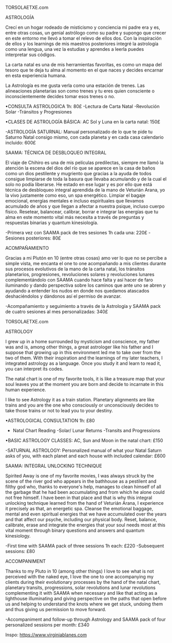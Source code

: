 TORSOLAETXE.com

ASTROLOGÍA

Crecí en un hogar rodeado de misticismo y conciencia mi padre era y es, entre otras cosas, un genial astrólogo como su padre y supongo que crecer en este entorno me llevó a tomar el relevo de ellos dos. Con la inspiración de ellos y los learnings de mis maestros posteriores integré la astrología como una lengua, una vez la estudias y aprendes a leerla puedes interpretar sus códigos.

La carta natal es una de mis herramientas favoritas, es como un mapa del tesoro que te deja tu alma al momento en el que naces y decides encarnar en esta experiencia humana.

La Astrología es me gusta verla como una estación de trenes. Las alineaciones planetarias son como trenes y tu eres quien consciente o inconscientemente decides tomar esos trenes o no.

•CONSULTA ASTROLOGICA 1h: 80£
-Lectura de Carta Natal
-Revolución Solar
-Tránsitos y Progresiones

•CLASES DE ASTROLOGÍA BÁSICA: AC Sol y Luna en la carta natal: 150£

-ASTROLOGÍA SATURNAL: Manual personalizado de lo que te pide tu Saturno Natal consigo mismo, con cada planeta y en cada casa calendario incluido: 600£


SAAMA: TÉCNICA DE DESBLOQUEO INTEGRAL

El viaje de Chihiro es una de mis películas predilectas, siempre me llamó la atención la escena del dios del río que se aparece en la casa de baños como un dios pestilente y mugriento que gracias a la ayuda de todos consigue limpiarse de toda la basura que llevaba acumulando y de la cual el solo no podía liberarse. He estado en ese lugar y es por ello que está técnica de desbloqueo integral aprendida de la mano de Veturián Arana, yo la vivo justamente como eso, un spa energético. Limpiar el bagaje emocional, energías mentales e incluso espirituales que llevamos acumulado de años y que llegan a afectar a nuestra psique, incluso cuerpo físico. Resetear, balancear, calibrar, borrar e integrar las energías que tu alma en este momento vital más necesita a través de preguntas y respuestas binarias y quantum kinesiología.

-Primera vez con SAAMA pack de tres sesiones 1h cada una: 220£ 
-Sesiones posteriores: 80£

ACOMPAÑAMIENTO 

Gracias a mi Plutón en 10 (entre otras cosas) amo ver lo que no se percibe a simple vista, me encanta el one to one acompañando a mis clientes durante sus procesos evolutivos de la mano de la carta natal, los tránsitos planetarios, progresiones, revoluciones solares y revoluciones lunares complementándolo con SAAMA cuando hace falta y así hacer de faro iluminando y dando perspectiva sobre los caminos que ante uno se abren y ayudando a entender los nudos en donde nos quedamos atascados deshaciéndolos y dándonos así el permiso de avanzar.

-Acompañamiento y seguimiento a través de la Astrología y SAAMA pack de cuatro sesiones al mes personalizadas: 340£


TORSOLAETXE.com

 ASTROLOGY

 I grew up in a home surrounded by mysticism and conscience, my father was and is, among other things, a great astrologer like his father and I suppose that growing up in this environment led me to take over from the two of them.  With their inspiration and the learnings of my later teachers, I integrated astrology as a language. Once you study it and learn to read it, you can interpret its codes.

 The natal chart is one of my favorite tools, it is like a treasure map that your soul leaves you at the moment you are born and decide to incarnate in this human experience.

I like to see Astrology it as a train station.  Planetary alignments are like trains and you are the one who consciously or unconsciously decides to take those trains or not to lead you to your destiny.

 •ASTROLOGICAL CONSULTATION 1h: £80
 - Natal Chart Reading
 -Solar/ Lunar Returns
 -Transits and Progressions

 •BASIC ASTROLOGY CLASSES: AC, Sun and Moon in the natal chart: £150

 -SATURNAL ASTROLOGY: Personalized manual of what your Natal Saturn asks of you, with each planet and each house with included calendar: £600


 SAAMA: INTEGRAL UNLOCKING TECHNIQUE

 Spirited Away is one of my favorite movies, I was always struck by the scene of the river god who appears in the bathhouse as a pestilent and filthy god who, thanks to everyone's help, manages to clean himself of all the garbage that he had been accumulating and from which he alone could not free himself.  I have been in that place and that is why this integral unlocking technique learned from the hand of Veturián Arana, I experience it precisely as that, an energetic spa.  Cleanse the emotional baggage, mental and even spiritual energies that we have accumulated over the years and that affect our psyche, including our physical body.  Reset, balance, calibrate, erase and integrate the energies that your soul needs most at this vital moment through binary questions and answers and quantum kinesiology.

 -First time with SAAMA pack of three sessions 1h each: £220
 -Subsequent sessions: £80

 ACCOMPANIMENT

 Thanks to my Pluto in 10 (among other things) I love to see what is not perceived with the naked eye, I love the one to one accompanying my clients during their evolutionary processes by the hand of the natal chart, planetary transits, progressions, solar revolutions and lunar revolutions complementing it with SAAMA when necessary and like that acting as a lighthouse illuminating and giving perspective on the paths that open before us and helping to understand the knots where we get stuck, undoing them and thus giving us permission to move forward.

 -Accompaniment and follow-up through Astrology and SAAMA pack of four personalized sessions per month: £340



Inspo:
https://www.virginiablanes.com
